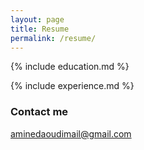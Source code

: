 ```yaml
---
layout: page
title: Resume
permalink: /resume/
---
```


<div class="section" markdown="1">

{% include education.md %}

</div>

{% include experience.md %}

### Contact me

[aminedaoudimail@gmail.com](mailto:aminedaoudimail@gmail.com)

